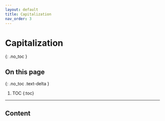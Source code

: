 ```yaml
---
layout: default
title: Capitalization
nav_order: 3  
---
```


# Capitalization
{: .no_toc }

## On this page
{: .no_toc .text-delta }

1. TOC
{:toc}

---

## Content
